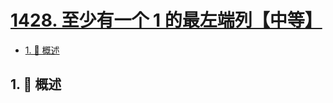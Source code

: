 # [1428. 至少有一个 1 的最左端列【中等】](https://github.com/tnotesjs/TNotes.leetcode/tree/main/notes/1428.%20%E8%87%B3%E5%B0%91%E6%9C%89%E4%B8%80%E4%B8%AA%201%20%E7%9A%84%E6%9C%80%E5%B7%A6%E7%AB%AF%E5%88%97%E3%80%90%E4%B8%AD%E7%AD%89%E3%80%91)

<!-- region:toc -->

- [1. 📝 概述](#1--概述)

<!-- endregion:toc -->

## 1. 📝 概述
